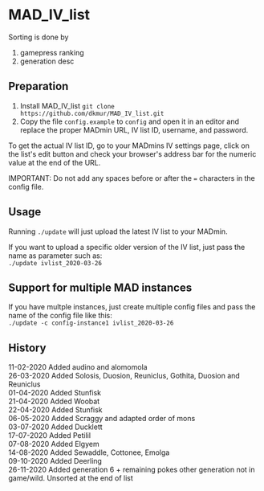 # MAD_IV_list

Sorting is done by <br>
1. gamepress ranking
2. generation desc

## Preparation

1. Install MAD_IV_list ``git clone https://github.com/dkmur/MAD_IV_list.git``
2. Copy the file `config.example` to `config` and open it in an editor and replace the proper MADmin URL, IV list ID, username, and password.

To get the actual IV list ID, go to your MADmins IV settings page, click on the list's edit button and check your browser's address bar for the numeric value at the end of the URL.

IMPORTANT: Do not add any spaces before or after the `=` characters in the config file.

## Usage

Running `./update` will just upload the latest IV list to your MADmin.

If you want to upload a specific older version of the IV list, just pass the name as parameter such as: <br>`./update ivlist_2020-03-26`

## Support for multiple MAD instances

If you have multple instances, just create multiple config files and pass the name of the config file like this: <br>`./update -c config-instance1 ivlist_2020-03-26`

## History

11-02-2020 Added audino and alomomola <br>
26-03-2020 Added Solosis, Duosion, Reuniclus, Gothita, Duosion and Reuniclus <br>
01-04-2020 Added Stunfisk <br>
21-04-2020 Added Woobat <br>
22-04-2020 Added Stunfisk <br>
06-05-2020 Added Scraggy and adapted order of mons <br>
03-07-2020 Added Ducklett <br>
17-07-2020 Added Petilil <br>
07-08-2020 Added Elgyem <br>
14-08-2020 Added Sewaddle, Cottonee, Emolga <br>
09-10-2020 Added Deerling <br>
26-11-2020 Added generation 6 + remaining pokes other generation not in game/wild. Unsorted at the end of list
